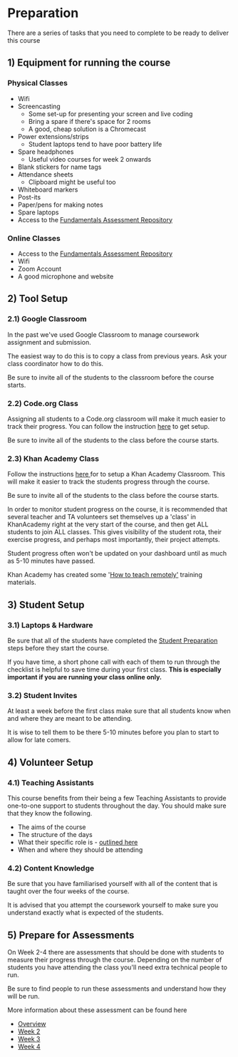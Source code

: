 # Preparation

There are a series of tasks that you need to complete to be ready to deliver this course

## 1\) Equipment for running the course

### Physical Classes

* Wifi
* Screencasting
  * Some set-up for presenting your screen and live coding
  * Bring a spare if there's space for 2 rooms
  * A good, cheap solution is a Chromecast
* Power extensions/strips
  * Student laptops tend to have poor battery life
* Spare headphones
  * Useful video courses for week 2 onwards
* Blank stickers for name tags
* Attendance sheets
  * Clipboard might be useful too
* Whiteboard markers
* Post-its
* Paper/pens for making notes
* Spare laptops
* Access to the [Fundamentals Assessment Repository](https://github.com/CodeYourFuture/fundamentals-course-assessments)

### Online Classes

* Access to the [Fundamentals Assessment Repository](https://github.com/CodeYourFuture/fundamentals-course-assessments)
* Wifi
* Zoom Account
* A good microphone and website

## 2\) Tool Setup

### 2.1\) Google Classroom

In the past we've used Google Classroom to manage coursework assignment and submission. 

The easiest way to do this is to copy a class from previous years. Ask your class coordinator how to do this.

Be sure to invite all of the students to the classroom before the course starts.

### 2.2\) Code.org Class

Assigning all students to a Code.org classroom will make it much easier to track their progress. You can follow the instruction [here](https://support.code.org/hc/en-us/articles/115000488132-Creating-a-classroom-section) to get setup.

Be sure to invite all of the students to the class before the course starts.

### 2.3\) Khan Academy Class

Follow the instructions [here ](https://www.khanacademy.org/khan-for-educators/resources/teacher-essentials/getting-started-on-khan-academy/a/teacher-quick-start-checklist)for to setup a Khan Academy Classroom. This will make it easier to track the students progress through the course.

Be sure to invite all of the students to the class before the course starts.

In order to monitor student progress on the course, it is recommended that several teacher and TA volunteers set themselves up a 'class' in KhanAcademy right at the very start of the course, and then get ALL students to join ALL classes. This gives visibility of the student rota, their exercise progress, and perhaps most importantly, their project attempts.

Student progress often won't be updated on your dashboard until as much as 5-10 minutes have passed.   
  
Khan Academy has created some '[How to teach remotely'](https://www.khanacademy.org/khan-for-educators/k4e-us-demo/xb78db74671c953a7:khan-for-educators#xb78db74671c953a7:teaching-remotely-with-khan-academy) training materials. 

## 3\) Student Setup

### 3.1\) Laptops & Hardware

Be sure that all of the students have completed the [Student Preparation](../about-this-course/class-preparation.md) steps before they start the course.

If you have time, a short phone call with each of them to run through the checklist is helpful to save time during your first class. **This is especially important if you are running your class online only.**

### **3.2\) Student Invites**

At least a week before the first class make sure that all students know when and where they are meant to be attending. 

It is wise to tell them to be there 5-10 minutes before you plan to start to allow for late comers. 

## **4\) Volunteer Setup**

### **4.1\) Teaching Assistants**

This course benefits from their being a few Teaching Assistants to provide one-to-one support to students throughout the day. You should make sure that they know the following.

* The aims of the course
* The structure of the days
* What their specific role is - [outlined here ](https://docs.codeyourfuture.io/teams/education/education-roles/teaching-assitant)
* When and where they should be attending

### **4.2\) Content Knowledge**

Be sure that you have familiarised yourself with all of the content that is taught over the four weeks of the course.

It is advised that you attempt the coursework yourself to make sure you understand exactly what is expected of the students. 

## 5\) Prepare for Assessments

On Week 2-4 there are assessments that should be done with students to measure their progress through the course. Depending on the number of students you have attending the class you'll need extra technical people to run.

Be sure to find people to run these assessments and understand how they will be run.

More information about these assessment can be found here

* [Overview](instructor-notes-overview.md#1-to-1-assessments)
* [Week 2](instructor-notes-1.md#1-to-1-assessment)
* [Week 3](instructor-notes-2.md#1-to-1-assessment)
* [Week 4](instructor-notes-3.md#1-to-1-assessment)

